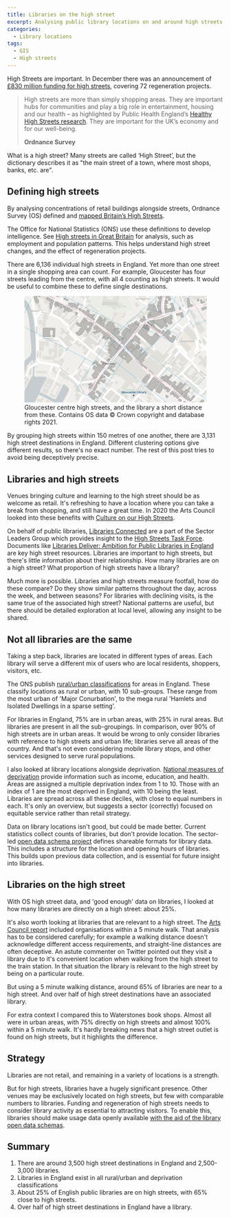```yaml
---
title: Libraries on the high street
excerpt: Analysing public library locations on and around high streets in England
categories:
  - Library locations
tags:
  - GIS
  - High streets
---
```


High Streets are important. In December there was an announcement of [£830 million funding for high streets](https://www.gov.uk/government/news/830-million-funding-boost-for-high-streets), covering 72 regeneration projects.

> High streets are more than simply shopping areas. They are important hubs for communities and play a big role in entertainment, housing and our health – as highlighted by Public Health England’s [Healthy High Streets research](https://www.gov.uk/government/publications/healthy-high-streets-good-place-making-in-an-urban-setting). They are important for the UK’s economy and for our well-being. 
>
> **Ordnance Survey**

What is a high street? Many streets are called ‘High Street’, but the dictionary describes it as "the main street of a town, where most shops, banks, etc. are".

## Defining high streets

By analysing concentrations of retail buildings alongside streets, Ordnance Survey (OS) defined and [mapped Britain’s High Streets](https://www.ordnancesurvey.co.uk/business-government/sectors/public-sector/high-streets).

The Office for National Statistics (ONS) use these definitions to develop intelligence. See [High streets in Great Britain](https://www.ons.gov.uk/peoplepopulationandcommunity/populationandmigration/populationestimates/articles/highstreetsingreatbritain/march2020) for analysis, such as employment and population patterns. This helps understand high street changes, and the effect of regeneration projects.

There are 6,136 individual high streets in England. Yet more than one street in a single shopping area can count. For example, Gloucester has four streets leading from the centre, with all 4 counting as high streets. It would be useful to combine these to define single destinations.

<figure>
  <img src="https://raw.githubusercontent.com/LibrariesHacked/librarieshacked.github.io/master/images/2021-04-12-gloucester-high-streets.png" alt="Map of the centre of Gloucester with lines plotted for the high streets and a point for Gloucester library"/>
  <figcaption>Gloucester centre high streets, and the library a short distance from these. Contains OS data &copy; Crown copyright and database rights 2021.</figcaption>
</figure>


By grouping high streets within 150 metres of one another, there are 3,131 high street destinations in England. Different clustering options give different results, so there's no exact number. The rest of this post tries to avoid being deceptively precise.

## Libraries and high streets

Venues bringing culture and learning to the high street should be as welcome as retail. It's refreshing to have a location where you can take a break from shopping, and still have a great time. In 2020 the Arts Council looked into these benefits with [Culture on our High Streets](https://www.artscouncil.org.uk/news-and-announcements/culture-our-high-streets).

On behalf of public libraries, [Libraries Connected](https://www.librariesconnected.org.uk/) are a part of the Sector Leaders Group which provides insight to the [High Streets Task Force](https://www.highstreetstaskforce.org.uk/). Documents like [Libraries Deliver: Ambition for Public Libraries in England](https://www.highstreetstaskforce.org.uk/resources/details/?id=5f538224-45be-45a2-96fa-746337e0527a) are key high street resources. Libraries are important to high streets, but there's little information about their relationship. How many libraries are on a high street? What proportion of high streets have a library?

Much more is possible. Libraries and high streets measure footfall, how do these compare? Do they show similar patterns throughout the day, across the week, and between seasons? For libraries with declining visits, is the same true of the associated high street? National patterns are useful, but there should be detailed exploration at local level, allowing any insight to be shared.

## Not all libraries are the same

Taking a step back, libraries are located in different types of areas. Each library will serve a different mix of users who are local residents, shoppers, visitors, etc.

The ONS publish [rural/urban classifications](https://www.ons.gov.uk/methodology/geography/geographicalproducts/ruralurbanclassifications/2011ruralurbanclassification) for areas in England. These classify locations as rural or urban, with 10 sub-groups. These range from the most urban of 'Major Conurbation', to the mega rural 'Hamlets and Isolated Dwellings in a sparse setting'.

For libraries in England, 75% are in urban areas, with 25% in rural areas. But libraries are present in all the sub-groupings. In comparison, over 90% of high streets are in urban areas. It would be wrong to only consider libraries with reference to high streets and urban life; libraries serve all areas of the country. And that's not even considering mobile library stops, and other services designed to serve rural populations.

I also looked at library locations alongside deprivation. [National measures of deprivation](https://www.gov.uk/government/statistics/english-indices-of-deprivation-2019) provide information such as income, education, and health. Areas are assigned a multiple deprivation index from 1 to 10. Those with an index of 1 are the most deprived in England, with 10 being the least. Libraries are spread across all these deciles, with close to equal numbers in each. It's only an overview, but suggests a sector (correctly) focused on equitable service rather than retail strategy.

Data on library locations isn't good, but could be made better. Current statistics collect counts of libraries, but don't provide location. The sector-led [open data schema project](https://schema.librarydata.uk/) defines shareable formats for library data. This includes a structure for the location and opening hours of libraries. This builds upon previous data collection, and is essential for future insight into libraries.

## Libraries on the high street

With OS high street data, and 'good enough' data on libraries, I looked at how many libraries are directly on a high street: about 25%.

It's also worth looking at libraries that are relevant to a high street. The [Arts Council report](https://www.artscouncil.org.uk/news-and-announcements/culture-our-high-streets) included organisations within a 5 minute walk. That analysis has to be considered carefully; for example a walking distance doesn't acknowledge different access requirements, and straight-line distances are often deceptive. An astute commenter on Twitter pointed out they visit a library due to it's convenient location when walking from the high street to the train station. In that situation the library is relevant to the high street by being on a particular route.

But using a 5 minute walking distance, around 65% of libraries are near to a high street. And over half of high street destinations have an associated library.

For extra context I compared this to Waterstones book shops. Almost all were in urban areas, with 75% directly on high streets and almost 100% within a 5 minute walk. It's hardly breaking news that a high street outlet is found on high streets, but it highlights the difference.

## Strategy

Libraries are not retail, and remaining in a variety of locations is a strength. 

But for high streets, libraries have a hugely significant presence. Other venues may be exclusively located on high streets, but few with comparable numbers to libraries. Funding and regeneration of high streets needs to consider library activity as essential to attracting visitors. To enable this, libraries should make usage data openly available [with the aid of the library open data schemas](https://schema.librarydata.uk/).

## Summary

1. There are around 3,500 high street destinations in England and 2,500-3,000 libraries.
2. Libraries in England exist in all rural/urban and deprivation classifications
4. About 25% of English public libraries are on high streets, with 65% close to high streets.
5. Over half of high street destinations in England have a library.

